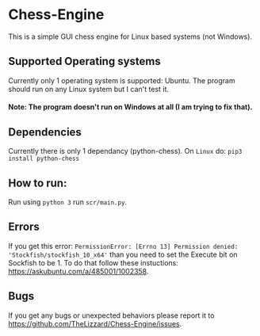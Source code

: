 # Chess-Engine
This is a simple GUI chess engine for Linux based systems (not Windows).


## Supported Operating systems
Currently only 1 operating system is supported: Ubuntu. The program should run on any Linux system but I can't test it.
#### Note: The program doesn't run on Windows at all (I am trying to fix that).


## Dependencies
Currently there is only 1 dependancy (python-chess).
On `Linux` do: `pip3 install python-chess`


## How to run:
Run using `python 3` run `scr/main.py`.


## Errors
If you get this error: `PermissionError: [Errno 13] Permission denied: 'Stockfish/stockfish_10_x64'` than you need to set the Execute bit on Sockfish to be 1. To do that follow these instuctions: https://askubuntu.com/a/485001/1002358.


## Bugs
If you get any bugs or unexpected behaviors please report it to https://github.com/TheLizzard/Chess-Engine/issues.
